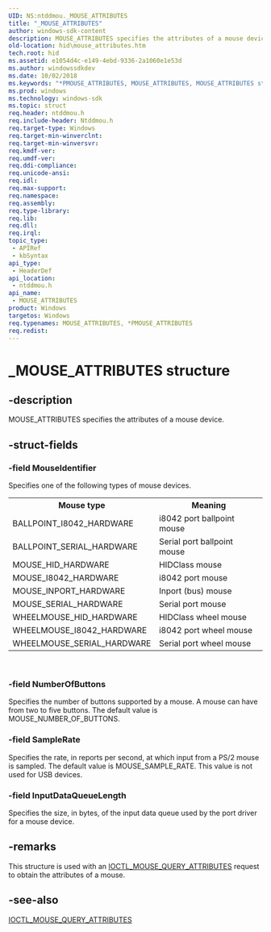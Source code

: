 ```yaml
---
UID: NS:ntddmou._MOUSE_ATTRIBUTES
title: "_MOUSE_ATTRIBUTES"
author: windows-sdk-content
description: MOUSE_ATTRIBUTES specifies the attributes of a mouse device.
old-location: hid\mouse_attributes.htm
tech.root: hid
ms.assetid: e1054d4c-e149-4ebd-9336-2a1060e1e53d
ms.author: windowssdkdev
ms.date: 10/02/2018
ms.keywords: "*PMOUSE_ATTRIBUTES, MOUSE_ATTRIBUTES, MOUSE_ATTRIBUTES structure [Human Input Devices], PMOUSE_ATTRIBUTES, PMOUSE_ATTRIBUTES structure pointer [Human Input Devices], _MOUSE_ATTRIBUTES, hid.mouse_attributes, mref_22017a48-dbf7-430b-ad42-908dc16fbaff.xml, ntddmou/MOUSE_ATTRIBUTES, ntddmou/PMOUSE_ATTRIBUTES"
ms.prod: windows
ms.technology: windows-sdk
ms.topic: struct
req.header: ntddmou.h
req.include-header: Ntddmou.h
req.target-type: Windows
req.target-min-winverclnt: 
req.target-min-winversvr: 
req.kmdf-ver: 
req.umdf-ver: 
req.ddi-compliance: 
req.unicode-ansi: 
req.idl: 
req.max-support: 
req.namespace: 
req.assembly: 
req.type-library: 
req.lib: 
req.dll: 
req.irql: 
topic_type:
 - APIRef
 - kbSyntax
api_type:
 - HeaderDef
api_location:
 - ntddmou.h
api_name:
 - MOUSE_ATTRIBUTES
product: Windows
targetos: Windows
req.typenames: MOUSE_ATTRIBUTES, *PMOUSE_ATTRIBUTES
req.redist: 
---
```


# _MOUSE_ATTRIBUTES structure


## -description


MOUSE_ATTRIBUTES specifies the attributes of a mouse device.


## -struct-fields




### -field MouseIdentifier

Specifies one of the following types of mouse devices.

<table>
<tr>
<th>Mouse type</th>
<th>Meaning</th>
</tr>
<tr>
<td>
BALLPOINT_I8042_HARDWARE

</td>
<td>
i8042 port ballpoint mouse

</td>
</tr>
<tr>
<td>
BALLPOINT_SERIAL_HARDWARE

</td>
<td>
Serial port ballpoint mouse

</td>
</tr>
<tr>
<td>
MOUSE_HID_HARDWARE

</td>
<td>
HIDClass mouse

</td>
</tr>
<tr>
<td>
MOUSE_I8042_HARDWARE

</td>
<td>
i8042 port mouse

</td>
</tr>
<tr>
<td>
MOUSE_INPORT_HARDWARE

</td>
<td>
Inport (bus) mouse

</td>
</tr>
<tr>
<td>
MOUSE_SERIAL_HARDWARE

</td>
<td>
Serial port mouse

</td>
</tr>
<tr>
<td>
WHEELMOUSE_HID_HARDWARE

</td>
<td>
HIDClass wheel mouse

</td>
</tr>
<tr>
<td>
WHEELMOUSE_I8042_HARDWARE

</td>
<td>
i8042 port wheel mouse

</td>
</tr>
<tr>
<td>
WHEELMOUSE_SERIAL_HARDWARE

</td>
<td>
Serial port wheel mouse

</td>
</tr>
</table>
 


### -field NumberOfButtons

Specifies the number of buttons supported by a mouse. A mouse can have from two to five buttons. The default value is MOUSE_NUMBER_OF_BUTTONS. 


### -field SampleRate

Specifies the rate, in reports per second, at which input from a PS/2 mouse is sampled. The default value is MOUSE_SAMPLE_RATE. This value is not used for USB devices.


### -field InputDataQueueLength

Specifies the size, in bytes, of the input data queue used by the port driver for a mouse device. 


## -remarks



This structure is used with an <a href="https://msdn.microsoft.com/f5b82702-610a-41d3-96c9-2c4eae2244e3">IOCTL_MOUSE_QUERY_ATTRIBUTES</a> request to obtain the attributes of a mouse. 




## -see-also




<a href="https://msdn.microsoft.com/f5b82702-610a-41d3-96c9-2c4eae2244e3">IOCTL_MOUSE_QUERY_ATTRIBUTES</a>
 

 

